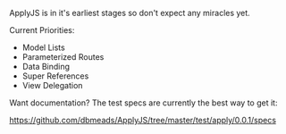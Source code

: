 ApplyJS is in it's earliest stages so don't expect any miracles yet.

Current Priorities:

- Model Lists
- Parameterized Routes
- Data Binding
- Super References
- View Delegation

Want documentation? The test specs are currently the best way to get it:

https://github.com/dbmeads/ApplyJS/tree/master/test/apply/0.0.1/specs
